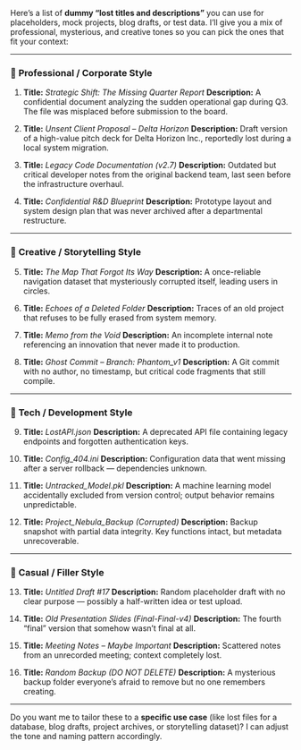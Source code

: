 Here’s a list of **dummy “lost titles and descriptions”** you can use for placeholders, mock projects, blog drafts, or test data. I’ll give you a mix of professional, mysterious, and creative tones so you can pick the ones that fit your context:

---

### 🔹 **Professional / Corporate Style**

1. **Title:** *Strategic Shift: The Missing Quarter Report*
   **Description:** A confidential document analyzing the sudden operational gap during Q3. The file was misplaced before submission to the board.

2. **Title:** *Unsent Client Proposal – Delta Horizon*
   **Description:** Draft version of a high-value pitch deck for Delta Horizon Inc., reportedly lost during a local system migration.

3. **Title:** *Legacy Code Documentation (v2.7)*
   **Description:** Outdated but critical developer notes from the original backend team, last seen before the infrastructure overhaul.

4. **Title:** *Confidential R&D Blueprint*
   **Description:** Prototype layout and system design plan that was never archived after a departmental restructure.

---

### 🔹 **Creative / Storytelling Style**

5. **Title:** *The Map That Forgot Its Way*
   **Description:** A once-reliable navigation dataset that mysteriously corrupted itself, leading users in circles.

6. **Title:** *Echoes of a Deleted Folder*
   **Description:** Traces of an old project that refuses to be fully erased from system memory.

7. **Title:** *Memo from the Void*
   **Description:** An incomplete internal note referencing an innovation that never made it to production.

8. **Title:** *Ghost Commit – Branch: Phantom_v1*
   **Description:** A Git commit with no author, no timestamp, but critical code fragments that still compile.

---

### 🔹 **Tech / Development Style**

9. **Title:** *LostAPI.json*
   **Description:** A deprecated API file containing legacy endpoints and forgotten authentication keys.

10. **Title:** *Config_404.ini*
    **Description:** Configuration data that went missing after a server rollback — dependencies unknown.

11. **Title:** *Untracked_Model.pkl*
    **Description:** A machine learning model accidentally excluded from version control; output behavior remains unpredictable.

12. **Title:** *Project_Nebula_Backup (Corrupted)*
    **Description:** Backup snapshot with partial data integrity. Key functions intact, but metadata unrecoverable.

---

### 🔹 **Casual / Filler Style**

13. **Title:** *Untitled Draft #17*
    **Description:** Random placeholder draft with no clear purpose — possibly a half-written idea or test upload.

14. **Title:** *Old Presentation Slides (Final-Final-v4)*
    **Description:** The fourth “final” version that somehow wasn’t final at all.

15. **Title:** *Meeting Notes – Maybe Important*
    **Description:** Scattered notes from an unrecorded meeting; context completely lost.

16. **Title:** *Random Backup (DO NOT DELETE)*
    **Description:** A mysterious backup folder everyone’s afraid to remove but no one remembers creating.

---

Do you want me to tailor these to a **specific use case** (like lost files for a database, blog drafts, project archives, or storytelling dataset)? I can adjust the tone and naming pattern accordingly.
